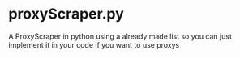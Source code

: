 # proxyScraper.py
A ProxyScraper in python using  a already made list so you can just implement it in your code if you want to use proxys
